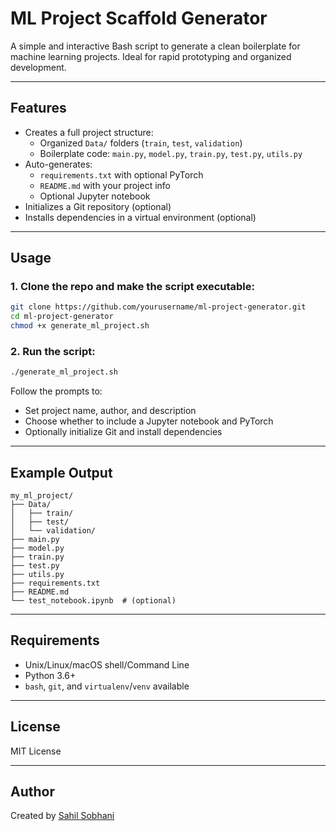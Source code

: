 # ML Project Scaffold Generator

A simple and interactive Bash script to generate a clean boilerplate for machine learning projects. Ideal for rapid prototyping and organized development.

---

## Features

- Creates a full project structure:
  - Organized `Data/` folders (`train`, `test`, `validation`)
  - Boilerplate code: `main.py`, `model.py`, `train.py`, `test.py`, `utils.py`
- Auto-generates:
  - `requirements.txt` with optional PyTorch
  - `README.md` with your project info
  - Optional Jupyter notebook
- Initializes a Git repository (optional)
- Installs dependencies in a virtual environment (optional)

---

## Usage

### 1. Clone the repo and make the script executable:
```bash
git clone https://github.com/yourusername/ml-project-generator.git
cd ml-project-generator
chmod +x generate_ml_project.sh
```

### 2. Run the script:
```bash
./generate_ml_project.sh
```

Follow the prompts to:
- Set project name, author, and description
- Choose whether to include a Jupyter notebook and PyTorch
- Optionally initialize Git and install dependencies

---

## Example Output

```
my_ml_project/
├── Data/
│   ├── train/
│   ├── test/
│   └── validation/
├── main.py
├── model.py
├── train.py
├── test.py
├── utils.py
├── requirements.txt
├── README.md
└── test_notebook.ipynb  # (optional)
```

---

## Requirements

- Unix/Linux/macOS shell/Command Line
- Python 3.6+
- `bash`, `git`, and `virtualenv`/`venv` available

---

## License

MIT License

---

## Author

Created by [Sahil Sobhani](https://github.com/sahilsobhani)
